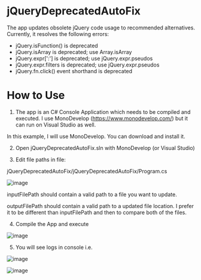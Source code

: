 # jQueryDeprecatedAutoFix

The app updates obsolete jQuery code usage to recommended alternatives. Currently, it resolves the following errors:

- jQuery.isFunction() is deprecated
- jQuery.isArray is deprecated; use Array.isArray
- jQuery.expr[\':\'] is deprecated; use jQuery.expr.pseudos
- jQuery.expr.filters is deprecated; use jQuery.expr.pseudos
- jQuery.fn.click() event shorthand is deprecated


# How to Use

1. The app is an C# Console Application which needs to be compiled and executed. I use MonoDevelop (https://www.monodevelop.com/) but it can run on Visual Studio as well.

In this example, I will use MonoDevelop. You can download and install it.

2. Open jQueryDeprecatedAutoFix.sln with MonoDevelop (or Visual Studio)

3. Edit file paths in file: 

jQueryDeprecatedAutoFix/jQueryDeprecatedAutoFix/Program.cs

![image](https://user-images.githubusercontent.com/11191328/147613005-ff48e7e5-f976-4061-a9e6-d36740fd853b.png)

inputFilePath should contain a valid path to a file you want to update.

outputFilePath should contain a valid path to a updated file location. I prefer it to be different than inputFilePath and then to compare both of the files.

4. Compile the App and execute

![image](https://user-images.githubusercontent.com/11191328/147613051-0fb7b691-744b-4ae0-af8e-45c059736800.png)


5. You will see logs in console i.e.

![image](https://user-images.githubusercontent.com/11191328/147612871-3f60fdbe-b131-4df6-b70c-1be7ab8b2691.png)

![image](https://user-images.githubusercontent.com/11191328/147612892-f128dce8-7d90-415e-a63e-2cbcd475affd.png)


